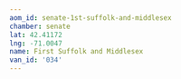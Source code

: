 ```yaml
---
aom_id: senate-1st-suffolk-and-middlesex
chamber: senate
lat: 42.41172
lng: -71.0047
name: First Suffolk and Middlesex
van_id: '034'
---
```

